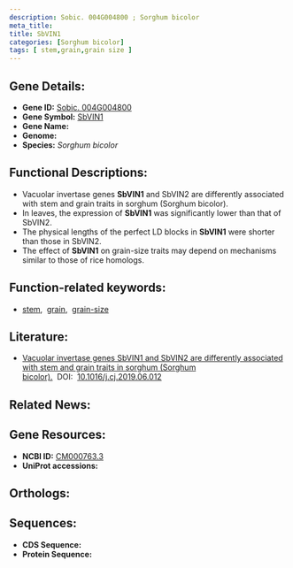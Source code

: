 ```yaml
---
description: Sobic. 004G004800 ; Sorghum bicolor
meta_title:
title: SbVIN1
categories: [Sorghum bicolor]
tags: [ stem,grain,grain size ]
---
```


## Gene Details:
- **Gene ID:** [Sobic. 004G004800]()
- **Gene Symbol:** <u>SbVIN1</u>
- **Gene Name:** 
- **Genome:** 
- **Species:** *Sorghum bicolor*

## Functional Descriptions:
   - Vacuolar invertase genes **SbVIN1** and SbVIN2 are differently associated with stem and grain traits in sorghum (Sorghum bicolor).
   - In leaves, the expression of **SbVIN1** was significantly lower than that of SbVIN2.
   - The physical lengths of the perfect LD blocks in **SbVIN1** were shorter than those in SbVIN2.
   - The effect of **SbVIN1** on grain-size traits may depend on mechanisms similar to those of rice homologs.

## Function-related keywords:
   - [stem](/tags/stem/),&nbsp;&nbsp;[grain](/tags/grain/),&nbsp;&nbsp;[grain-size](/tags/grain-size/)

## Literature:
   - [Vacuolar invertase genes SbVIN1 and SbVIN2 are differently associated with stem and grain traits in sorghum (Sorghum bicolor).](https://www.doi.org/10.1016/j.cj.2019.06.012)&nbsp;&nbsp;DOI:&nbsp;&nbsp;[10.1016/j.cj.2019.06.012](https://www.doi.org/10.1016/j.cj.2019.06.012)

## Related News:

## Gene Resources:
- **NCBI ID:**  [CM000763.3](https://www.ncbi.nlm.nih.gov/search/all/?term=CM000763.3)
- **UniProt accessions:**  [](https://www.uniprot.org/uniprotkb//entry)

## Orthologs:

## Sequences:
- **CDS Sequence:**
- **Protein Sequence:**
